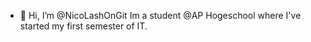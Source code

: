 - 👋 Hi, I’m @NicoLashOnGit
Im a student @AP Hogeschool where I've started my first semester of IT.

<!---
NicoLashOnGit/NicoLashOnGit is a ✨ special ✨ repository because its `README.md` (this file) appears on your GitHub profile.
You can click the Preview link to take a look at your changes.
--->
